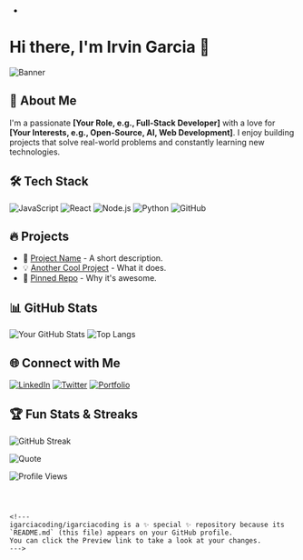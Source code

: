 - ```md
# Hi there, I'm Irvin Garcia 👋

![Banner](https://your-image-url.com/banner.png)

## 🚀 About Me
I'm a passionate **[Your Role, e.g., Full-Stack Developer]** with a love for **[Your Interests, e.g., Open-Source, AI, Web Development]**. I enjoy building projects that solve real-world problems and constantly learning new technologies.

## 🛠️ Tech Stack
![JavaScript](https://img.shields.io/badge/JavaScript-F7DF1E?style=flat&logo=javascript&logoColor=black)
![React](https://img.shields.io/badge/React-20232A?style=flat&logo=react&logoColor=61DAFB)
![Node.js](https://img.shields.io/badge/Node.js-43853D?style=flat&logo=node.js&logoColor=white)
![Python](https://img.shields.io/badge/Python-3776AB?style=flat&logo=python&logoColor=white)
![GitHub](https://img.shields.io/badge/GitHub-181717?style=flat&logo=github&logoColor=white)

## 🔥 Projects
- 🌟 [Project Name](https://github.com/yourproject) - A short description.
- 💡 [Another Cool Project](https://github.com/yourproject) - What it does.
- 🚀 [Pinned Repo](https://github.com/yourproject) - Why it's awesome.

## 📊 GitHub Stats
![Your GitHub Stats](https://github-readme-stats.vercel.app/api?username=yourusername&show_icons=true&theme=tokyonight)
![Top Langs](https://github-readme-stats.vercel.app/api/top-langs/?username=yourusername&layout=compact&theme=tokyonight)

## 🌐 Connect with Me
[![LinkedIn](https://img.shields.io/badge/LinkedIn-blue?style=flat&logo=linkedin)](https://linkedin.com/in/yourusername)
[![Twitter](https://img.shields.io/badge/Twitter-blue?style=flat&logo=twitter)](https://twitter.com/yourusername)
[![Portfolio](https://img.shields.io/badge/Portfolio-000?style=flat&logo=firefox)](https://yourportfolio.com)

## 🏆 Fun Stats & Streaks
![GitHub Streak](https://github-readme-streak-stats.herokuapp.com/?user=yourusername&theme=tokyonight)

![Quote](https://quotes-github-readme.vercel.app/api?type=horizontal&theme=radical)

![Profile Views](https://komarev.com/ghpvc/?username=yourusername)
```



<!---
igarciacoding/igarciacoding is a ✨ special ✨ repository because its `README.md` (this file) appears on your GitHub profile.
You can click the Preview link to take a look at your changes.
--->
